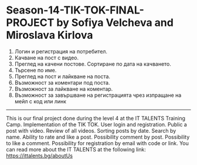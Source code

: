 # Season-14-TIK-TOK-FINAL-PROJECT by Sofiya Velcheva and Miroslava Kirlova

1. Логин и регистрация на потребител. 
2. Качване на пост с видео. 
3. Преглед на качени постове. Сортиране по дата на качването. 
4. Търсене по име. 
5. Преглед на пост и лайкване на поста. 
6. Възможност за коментари под поста.
7. Възможност за лайкване на коментар. 
8. Възможност за завършване на регистрацията чрез изпращане на мейл с код или линк
---
This is our final project done during the level 4 at the IT TALENTS Training Camp.
Implementation of the TIK TOK.
User login and registration. Public a post with video. Review of all videos. Sorting posts by date. Search by name. Ability to rate and like a post. Possibility comment by post. Possibility to like a comment. Possibility for registration by email with code or link. 
You can read more about the IT TALENTS at the following link: https://ittalents.bg/aboutUs
